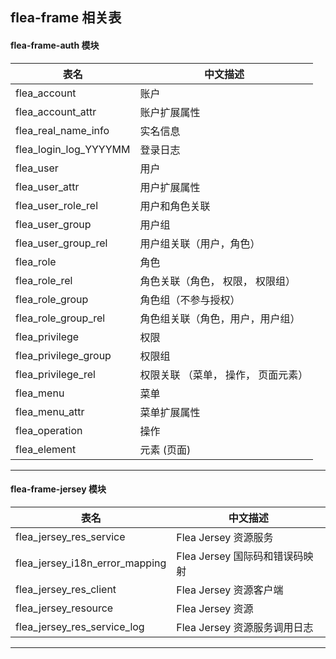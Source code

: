 ## flea-frame 相关表

#### flea-frame-auth 模块
|  表名                     |  中文描述                        |
|-------------------------- |------------------------------   |  
|  flea_account             |  账户                           |
|  flea_account_attr        |  账户扩展属性                    |
|  flea_real_name_info      |  实名信息                        |
|  flea_login_log_YYYYMM    |  登录日志                        |
|  flea_user                |  用户                            |
|  flea_user_attr           |  用户扩展属性                     |
|  flea_user_role_rel       |  用户和角色关联                   |
|  flea_user_group          |  用户组                          |
|  flea_user_group_rel      |  用户组关联（用户，角色）          |
|  flea_role                |  角色                            |
|  flea_role_rel            |  角色关联（角色， 权限， 权限组）   |
|  flea_role_group          |  角色组（不参与授权）              |
|  flea_role_group_rel      |  角色组关联（角色，用户，用户组）   |
|  flea_privilege           |  权限                            |
|  flea_privilege_group     |  权限组                          |
|  flea_privilege_rel       |  权限关联 （菜单， 操作， 页面元素）|
|  flea_menu                |  菜单                            |
|  flea_menu_attr           |  菜单扩展属性                     |
|  flea_operation           |  操作                            |
|  flea_element             |  元素 (页面)                      |
   
***

#### flea-frame-jersey 模块
|  表名                             |  中文描述                       |
|---------------------------------- |------------------------------  |  
|  flea_jersey_res_service          |  Flea Jersey 资源服务           |
|  flea_jersey_i18n_error_mapping   |  Flea Jersey 国际码和错误码映射  |
|  flea_jersey_res_client           |  Flea Jersey 资源客户端         |
|  flea_jersey_resource             |  Flea Jersey 资源               |
|  flea_jersey_res_service_log      |  Flea Jersey 资源服务调用日志    |
         
***  